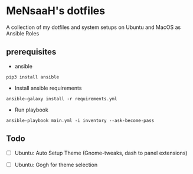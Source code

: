 # MeNsaaH's dotfiles

A collection of my dotfiles and system setups on Ubuntu and MacOS as Ansible Roles

prerequisites
-------------

- ansible
 ```
 pip3 install ansible
 ```
- Install ansible requirements 
```
ansible-galaxy install -r requirements.yml
```

- Run playbook
```
ansible-playbook main.yml -i inventory --ask-become-pass
```

Todo
----
- [ ] Ubuntu: Auto Setup Theme (Gnome-tweaks, dash to panel extensions)
- [ ] Ubuntu: Gogh for theme selection

